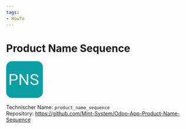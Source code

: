 ```yaml
---
tags:
- HowTo
---
```

# Product Name Sequence
![](assets/icon_product_name_sequence.png)

Technischer Name: `product_name_sequence`\
Repository: <https://github.com/Mint-System/Odoo-App-Product-Name-Sequence>
